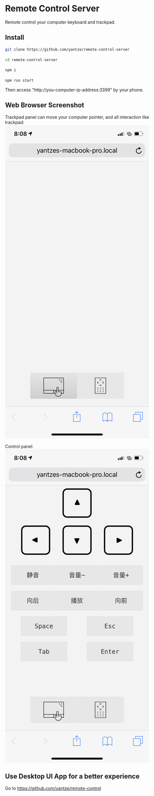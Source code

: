 # Remote Control Server

Remote control your computer keyboard and trackpad.

## Install

```bash
git clone https://github.com/yantze/remote-control-server

cd remote-control-server

npm i

npm run start
```

Then access "http://you-computer-ip-address:3399" by your phone.

## Web Browser Screenshot

Trackpad panel can move your computer pointer, and all interaction like trackpad:
![trackpad](./screenshot/trackpad.png)

Control panel:
![control](./screenshot/control.png)

## Use Desktop UI App for a better experience

Go to https://github.com/yantze/remote-control
